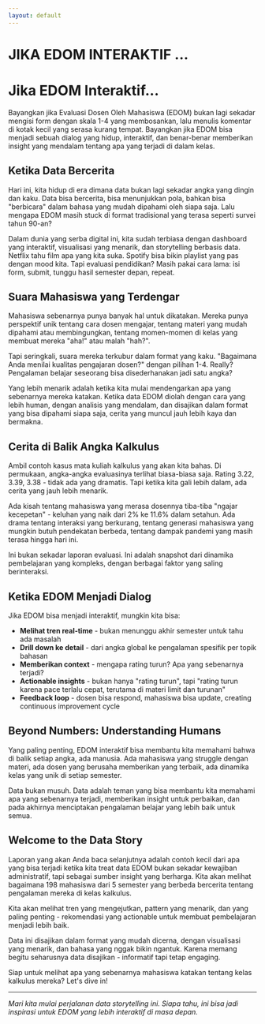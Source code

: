 ```yaml
---
layout: default
---
```


# JIKA EDOM INTERAKTIF ...

# Jika EDOM Interaktif...

Bayangkan jika Evaluasi Dosen Oleh Mahasiswa (EDOM) bukan lagi sekadar mengisi form dengan skala 1-4 yang membosankan, lalu menulis komentar di kotak kecil yang serasa kurang tempat. Bayangkan jika EDOM bisa menjadi sebuah dialog yang hidup, interaktif, dan benar-benar memberikan insight yang mendalam tentang apa yang terjadi di dalam kelas.

## Ketika Data Bercerita

Hari ini, kita hidup di era dimana data bukan lagi sekadar angka yang dingin dan kaku. Data bisa bercerita, bisa menunjukkan pola, bahkan bisa "berbicara" dalam bahasa yang mudah dipahami oleh siapa saja. Lalu mengapa EDOM masih stuck di format tradisional yang terasa seperti survei tahun 90-an?

Dalam dunia yang serba digital ini, kita sudah terbiasa dengan dashboard yang interaktif, visualisasi yang menarik, dan storytelling berbasis data. Netflix tahu film apa yang kita suka. Spotify bisa bikin playlist yang pas dengan mood kita. Tapi evaluasi pendidikan? Masih pakai cara lama: isi form, submit, tunggu hasil semester depan, repeat.

## Suara Mahasiswa yang Terdengar

Mahasiswa sebenarnya punya banyak hal untuk dikatakan. Mereka punya perspektif unik tentang cara dosen mengajar, tentang materi yang mudah dipahami atau membingungkan, tentang momen-momen di kelas yang membuat mereka "aha!" atau malah "hah?". 

Tapi seringkali, suara mereka terkubur dalam format yang kaku. "Bagaimana Anda menilai kualitas pengajaran dosen?" dengan pilihan 1-4. Really? Pengalaman belajar seseorang bisa disederhanakan jadi satu angka?

Yang lebih menarik adalah ketika kita mulai mendengarkan apa yang sebenarnya mereka katakan. Ketika data EDOM diolah dengan cara yang lebih human, dengan analisis yang mendalam, dan disajikan dalam format yang bisa dipahami siapa saja, cerita yang muncul jauh lebih kaya dan bermakna.

## Cerita di Balik Angka Kalkulus

Ambil contoh kasus mata kuliah kalkulus yang akan kita bahas. Di permukaan, angka-angka evaluasinya terlihat biasa-biasa saja. Rating 3.22, 3.39, 3.38 - tidak ada yang dramatis. Tapi ketika kita gali lebih dalam, ada cerita yang jauh lebih menarik.

Ada kisah tentang mahasiswa yang merasa dosennya tiba-tiba "ngajar kecepetan" - keluhan yang naik dari 2% ke 11.6% dalam setahun. Ada drama tentang interaksi yang berkurang, tentang generasi mahasiswa yang mungkin butuh pendekatan berbeda, tentang dampak pandemi yang masih terasa hingga hari ini.

Ini bukan sekadar laporan evaluasi. Ini adalah snapshot dari dinamika pembelajaran yang kompleks, dengan berbagai faktor yang saling berinteraksi.

## Ketika EDOM Menjadi Dialog

Jika EDOM bisa menjadi interaktif, mungkin kita bisa:

- **Melihat tren real-time** - bukan menunggu akhir semester untuk tahu ada masalah
- **Drill down ke detail** - dari angka global ke pengalaman spesifik per topik bahasan
- **Memberikan context** - mengapa rating turun? Apa yang sebenarnya terjadi?
- **Actionable insights** - bukan hanya "rating turun", tapi "rating turun karena pace terlalu cepat, terutama di materi limit dan turunan"
- **Feedback loop** - dosen bisa respond, mahasiswa bisa update, creating continuous improvement cycle

## Beyond Numbers: Understanding Humans

Yang paling penting, EDOM interaktif bisa membantu kita memahami bahwa di balik setiap angka, ada manusia. Ada mahasiswa yang struggle dengan materi, ada dosen yang berusaha memberikan yang terbaik, ada dinamika kelas yang unik di setiap semester.

Data bukan musuh. Data adalah teman yang bisa membantu kita memahami apa yang sebenarnya terjadi, memberikan insight untuk perbaikan, dan pada akhirnya menciptakan pengalaman belajar yang lebih baik untuk semua.

## Welcome to the Data Story

Laporan yang akan Anda baca selanjutnya adalah contoh kecil dari apa yang bisa terjadi ketika kita treat data EDOM bukan sekadar kewajiban administratif, tapi sebagai sumber insight yang berharga. Kita akan melihat bagaimana 198 mahasiswa dari 5 semester yang berbeda bercerita tentang pengalaman mereka di kelas kalkulus.

Kita akan melihat tren yang mengejutkan, pattern yang menarik, dan yang paling penting - rekomendasi yang actionable untuk membuat pembelajaran menjadi lebih baik.

Data ini disajikan dalam format yang mudah dicerna, dengan visualisasi yang menarik, dan bahasa yang nggak bikin ngantuk. Karena memang begitu seharusnya data disajikan - informatif tapi tetap engaging.

Siap untuk melihat apa yang sebenarnya mahasiswa katakan tentang kelas kalkulus mereka? Let's dive in!

---

*Mari kita mulai perjalanan data storytelling ini. Siapa tahu, ini bisa jadi inspirasi untuk EDOM yang lebih interaktif di masa depan.*

